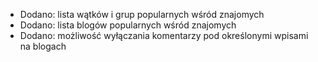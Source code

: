 - Dodano: lista wątków i grup popularnych wśród znajomych
- Dodano: lista blogów popularnych wśród znajomych
- Dodano: możliwość wyłączania komentarzy pod określonymi wpisami na blogach